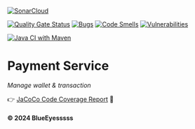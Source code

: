 [![SonarCloud](https://sonarcloud.io/images/project_badges/sonarcloud-black.svg)](https://sonarcloud.io/summary/new_code?id=Energy-Handbok_payment-service)

[![Quality Gate Status](https://sonarcloud.io/api/project_badges/measure?project=Energy-Handbok_payment-service&metric=alert_status)](https://sonarcloud.io/summary/new_code?id=Energy-Handbok_payment-service)   [![Bugs](https://sonarcloud.io/api/project_badges/measure?project=Energy-Handbok_payment-service&metric=bugs)](https://sonarcloud.io/summary/new_code?id=Energy-Handbok_payment-service)  [![Code Smells](https://sonarcloud.io/api/project_badges/measure?project=Energy-Handbok_payment-service&metric=code_smells)](https://sonarcloud.io/summary/new_code?id=Energy-Handbok_payment-service)    [![Vulnerabilities](https://sonarcloud.io/api/project_badges/measure?project=Energy-Handbok_payment-service&metric=vulnerabilities)](https://sonarcloud.io/summary/new_code?id=Energy-Handbok_payment-service)

[![Java CI with Maven](https://github.com/Energy-Handbok/payment-service/actions/workflows/maven.yml/badge.svg)](https://github.com/Energy-Handbok/payment-service/actions/workflows/maven.yml)

# Payment Service
*Manage wallet & transaction*

👉 [JaCoCo Code Coverage Report](https://energy-handbok.github.io/payment-service/target/site/jacoco/index.html) 🌱

#### © 2024 BlueEyesssss

